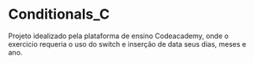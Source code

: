 # Conditionals_C
Projeto idealizado pela plataforma de ensino Codeacademy, onde o exercicio requeria o uso do switch e inserção de data seus dias, meses e ano. 
